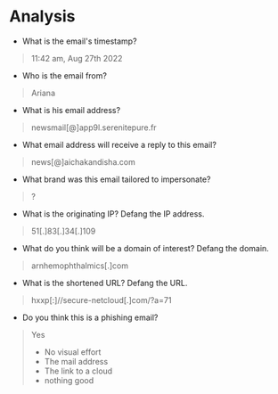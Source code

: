 # Analysis

- What is the email's timestamp?
>11:42 am, Aug 27th 2022

- Who is the email from?
>Ariana

- What is his email address?
>newsmail[@]app9l.serenitepure.fr

- What email address will receive a reply to this email?
>news[@]aichakandisha.com

- What brand was this email tailored to impersonate?
>?

- What is the originating IP? Defang the IP address.
>51[.]83[.]34[.]109

- What do you think will be a domain of interest? Defang the domain.
>arnhemophthalmics[.]com

- What is the shortened URL? Defang the URL.
>hxxp[:]//secure-netcloud[.]com/?a=71

- Do you think this is a phishing email?
> Yes
> - No visual effort
> - The mail address
> - The link to a cloud
> - nothing good